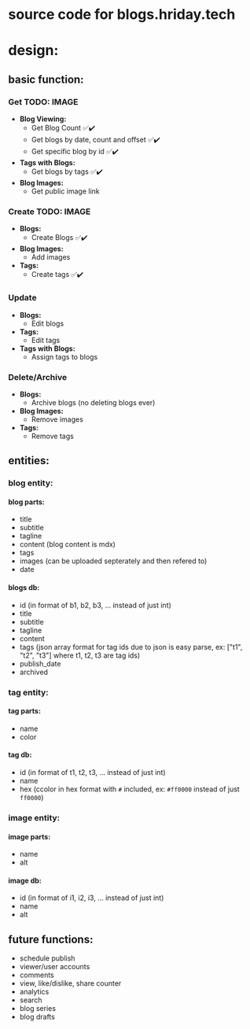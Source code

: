 # source code for blogs.hriday.tech

# design:

## basic function:

### **Get**			TODO: IMAGE
- **Blog Viewing:**
  - Get Blog Count  					✅✔️
  - Get blogs by date, count and offset ✅✔️
  - Get specific blog by id				✅✔️
- **Tags with Blogs:**
  - Get blogs by tags					✅✔️
- **Blog Images:**
  - Get public image link

### **Create**  	TODO: IMAGE
- **Blogs:**  
  - Create Blogs						✅✔️
- **Blog Images:**
  - Add images
- **Tags:**
  - Create tags							✅✔️

### **Update**
- **Blogs:**
  - Edit blogs
- **Tags:**
  - Edit tags
- **Tags with Blogs:**
  - Assign tags to blogs

### **Delete/Archive**
- **Blogs:**
  - Archive blogs (no deleting blogs ever)
- **Blog Images:**
  - Remove images
- **Tags:**
  - Remove tags

## entities:

### blog entity:

#### blog parts:
- title
- subtitle
- tagline
- content (blog content is mdx)
- tags
- images (can be uploaded septerately and then refered to)
- date

#### blogs db:
- id (in format of b1, b2, b3, ... instead of just int)
- title
- subtitle
- tagline
- content
- tags (json array format for tag ids due to json is easy parse, ex: ["t1", "t2", "t3"] where t1, t2, t3 are tag ids)
- publish_date
- archived

### tag entity:

#### tag parts:
- name
- color

#### tag db:
- id (in format of t1, t2, t3, ... instead of just int)
- name
- hex (ccolor in hex format with `#` included, ex: `#ff0000` instead of just `ff0000`)

### image entity:

#### image parts:
- name
- alt

#### image db:
- id (in format of i1, i2, i3, ... instead of just int)
- name
- alt

## future functions:
- schedule publish
- viewer/user accounts
- comments
- view, like/dislike, share counter
- analytics
- search
- blog series
- blog drafts